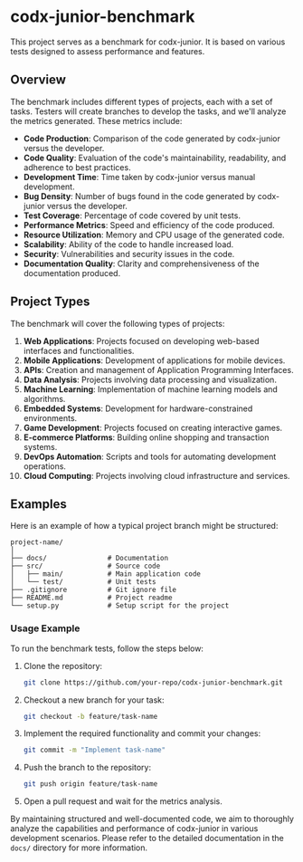 # codx-junior-benchmark

This project serves as a benchmark for codx-junior. It is based on various tests designed to assess performance and features.

## Overview

The benchmark includes different types of projects, each with a set of tasks. Testers will create branches to develop the tasks, and we'll analyze the metrics generated. These metrics include:

- **Code Production**: Comparison of the code generated by codx-junior versus the developer.
- **Code Quality**: Evaluation of the code's maintainability, readability, and adherence to best practices.
- **Development Time**: Time taken by codx-junior versus manual development.
- **Bug Density**: Number of bugs found in the code generated by codx-junior versus the developer.
- **Test Coverage**: Percentage of code covered by unit tests.
- **Performance Metrics**: Speed and efficiency of the code produced.
- **Resource Utilization**: Memory and CPU usage of the generated code.
- **Scalability**: Ability of the code to handle increased load.
- **Security**: Vulnerabilities and security issues in the code.
- **Documentation Quality**: Clarity and comprehensiveness of the documentation produced.

## Project Types

The benchmark will cover the following types of projects:

1. **Web Applications**: Projects focused on developing web-based interfaces and functionalities.
2. **Mobile Applications**: Development of applications for mobile devices.
3. **APIs**: Creation and management of Application Programming Interfaces.
4. **Data Analysis**: Projects involving data processing and visualization.
5. **Machine Learning**: Implementation of machine learning models and algorithms.
6. **Embedded Systems**: Development for hardware-constrained environments.
7. **Game Development**: Projects focused on creating interactive games.
8. **E-commerce Platforms**: Building online shopping and transaction systems.
9. **DevOps Automation**: Scripts and tools for automating development operations.
10. **Cloud Computing**: Projects involving cloud infrastructure and services.

## Examples

Here is an example of how a typical project branch might be structured:

```
project-name/
│
├── docs/               # Documentation
├── src/                # Source code
│   ├── main/           # Main application code
│   └── test/           # Unit tests
├── .gitignore          # Git ignore file
├── README.md           # Project readme
└── setup.py            # Setup script for the project
```

### Usage Example

To run the benchmark tests, follow the steps below:

1. Clone the repository:
    ```bash
    git clone https://github.com/your-repo/codx-junior-benchmark.git
    ```

2. Checkout a new branch for your task:
    ```bash
    git checkout -b feature/task-name
    ```

3. Implement the required functionality and commit your changes:
    ```bash
    git commit -m "Implement task-name"
    ```

4. Push the branch to the repository:
    ```bash
    git push origin feature/task-name
    ```

5. Open a pull request and wait for the metrics analysis.

By maintaining structured and well-documented code, we aim to thoroughly analyze the capabilities and performance of codx-junior in various development scenarios. Please refer to the detailed documentation in the `docs/` directory for more information.